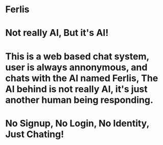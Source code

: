 # Ferlis

# Not really AI, But it's AI!

# This is a web based chat system, user is always annonymous, and chats with the AI named Ferlis, The AI behind is not really AI, it's just another human being responding.

# No Signup, No Login, No Identity, Just Chating!
